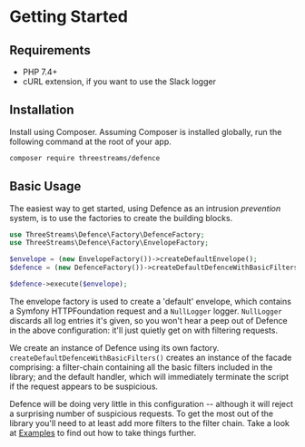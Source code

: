 # Getting Started

## Requirements

- PHP 7.4+
- cURL extension, if you want to use the Slack logger

## Installation

Install using Composer.  Assuming Composer is installed globally, run the following command at the root of your app.

```sh
composer require threestreams/defence
```

## Basic Usage

The easiest way to get started, using Defence as an intrusion _prevention_ system, is to use the factories to create the building blocks.

```php
use ThreeStreams\Defence\Factory\DefenceFactory;
use ThreeStreams\Defence\Factory\EnvelopeFactory;

$envelope = (new EnvelopeFactory())->createDefaultEnvelope();
$defence = (new DefenceFactory())->createDefaultDefenceWithBasicFilters();

$defence->execute($envelope);
```

The envelope factory is used to create a 'default' envelope, which contains a Symfony HTTPFoundation request and a `NullLogger` logger.  `NullLogger` discards all log entries it's given, so you won't hear a peep out of Defence in the above configuration: it'll just quietly get on with filtering requests.

We create an instance of Defence using its own factory.  `createDefaultDefenceWithBasicFilters()` creates an instance of the facade comprising: a filter-chain containing all the basic filters included in the library; and the default handler, which will immediately terminate the script if the request appears to be suspicious.

Defence will be doing very little in this configuration -- although it will reject a surprising number of suspicious requests.  To get the most out of the library you'll need to at least add more filters to the filter chain.  Take a look at [Examples](examples.md) to find out how to take things further.

